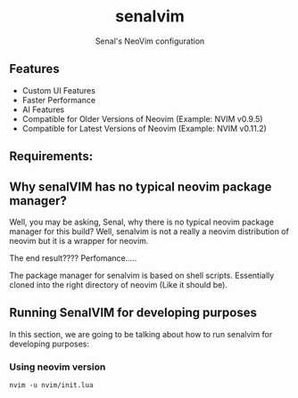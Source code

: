 # <div align="center">senalvim</div>

<div align="center">

Senal's NeoVim configuration

</div>

## Features 
- Custom UI Features
- Faster Performance
- AI Features
- Compatible for Older Versions of Neovim (Example: NVIM v0.9.5)
- Compatible for Latest Versions of Neovim (Example: NVIM v0.11.2)


## Requirements: 




## Why senalVIM has no typical neovim package manager?

Well, you may be asking, Senal, why there is no typical neovim package manager
for this build? Well, senalvim is not a really a neovim distribution of neovim
but it is a wrapper for neovim. 


The end result???? Perfomance.....

The package manager for senalvim is based on shell scripts. Essentially cloned into 
the right directory of neovim (Like it should be).



## Running SenalVIM for developing purposes

In this section, we are going to be talking about how to run senalvim
for developing purposes:

### Using neovim version

```shell
nvim -u nvim/init.lua
```
